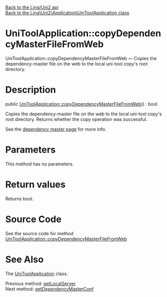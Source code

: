 [Back to the Ling/Uni2 api](https://github.com/lingtalfi/Uni2/blob/master/doc/api/Ling/Uni2.md)<br>
[Back to the Ling\Uni2\Application\UniToolApplication class](https://github.com/lingtalfi/Uni2/blob/master/doc/api/Ling/Uni2/Application/UniToolApplication.md)


UniToolApplication::copyDependencyMasterFileFromWeb
================



UniToolApplication::copyDependencyMasterFileFromWeb — Copies the dependency-master file on the web to the local uni-tool copy's root directory.




Description
================


public [UniToolApplication::copyDependencyMasterFileFromWeb](https://github.com/lingtalfi/Uni2/blob/master/doc/api/Ling/Uni2/Application/UniToolApplication/copyDependencyMasterFileFromWeb.md)() : bool




Copies the dependency-master file on the web to the local uni-tool copy's root directory.
Returns whether the copy operation was successful.

See the [dependency master page](https://github.com/lingtalfi/Uni2/blob/master/README.md#the-dependency-master-file) for more info.




Parameters
================

This method has no parameters.


Return values
================

Returns bool.








Source Code
===========
See the source code for method [UniToolApplication::copyDependencyMasterFileFromWeb](https://github.com/lingtalfi/Uni2/blob/master/Application/UniToolApplication.php#L443-L448)


See Also
================

The [UniToolApplication](https://github.com/lingtalfi/Uni2/blob/master/doc/api/Ling/Uni2/Application/UniToolApplication.md) class.

Previous method: [getLocalServer](https://github.com/lingtalfi/Uni2/blob/master/doc/api/Ling/Uni2/Application/UniToolApplication/getLocalServer.md)<br>Next method: [getDependencyMasterConf](https://github.com/lingtalfi/Uni2/blob/master/doc/api/Ling/Uni2/Application/UniToolApplication/getDependencyMasterConf.md)<br>

